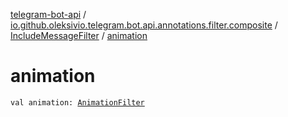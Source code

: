 [telegram-bot-api](../../index.md) / [io.github.oleksivio.telegram.bot.api.annotations.filter.composite](../index.md) / [IncludeMessageFilter](index.md) / [animation](./animation.md)

# animation

`val animation: `[`AnimationFilter`](../-animation-filter/index.md)